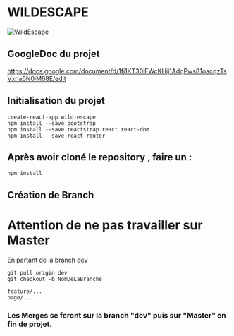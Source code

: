 # WILDESCAPE 

![WildEscape](https://lh5.googleusercontent.com/m1QDUPzBuk-zAsWb_3CyUqgBvv4PBV6fIHHE77wzY0RzPJOLy_IfFWYieBLhHFTkNN31yateoQyf1R_3rX5_5yJXJshwPIvwutL50zbSySVEZ8LVQAfAXH4WgaTprkfyXcuqF5QM)

## GoogleDoc du projet

https://docs.google.com/document/d/1fj1KT30iFWcKHij1AdqPws81oacqzTsVxna6N0iM68E/edit


## Initialisation du projet

```
create-react-app wild-escape
npm install --save bootstrap
npm install --save reactstrap react react-dom
npm install --save react-router
```

## Après avoir cloné le repository , faire un :
```
npm install
```



## Création de Branch

# Attention de ne pas travailler sur Master

En partant de la branch dev 

```
git pull origin dev
git checkout -b NomDeLaBranche

feature/...
page/...

```

### Les Merges se feront sur la branch "dev" puis sur "Master" en fin de projet. 

